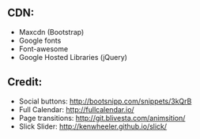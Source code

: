 ## CDN:
- Maxcdn (Bootstrap) 
- Google fonts
- Font-awesome
- Google Hosted Libraries (jQuery)


## Credit:
- Social buttons: http://bootsnipp.com/snippets/3kQrB
- Full Calendar: http://fullcalendar.io/
- Page transitions: http://git.blivesta.com/animsition/
- Slick Slider: http://kenwheeler.github.io/slick/
